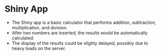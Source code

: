 # Shiny App
<ul>
<li>The Shiny app is a basic calculator that performs addition, subtraction, multiplication, and division.</li>
<li>After two numbers are inserted, the results would be automatically calculated.</li>
<li>The display of the results could be slighty delayed, possibly due to heavy loads on the server.</li>
</ul>
